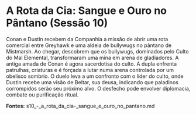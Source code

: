 # A Rota da Cia: Sangue e Ouro no Pântano (Sessão 10)

Conan e Dustin recebem da Companhia a missão de abrir uma rota comercial entre Greyhawk e uma aldeia de bullywugs no pântano de Mistmarsh. Ao chegar, descobrem que os bullywugs, dominados pelo Culto do Mal Elemental, transformaram uma mina em arena de gladiadores. A antiga amada de Conan é agora sacerdotisa do culto. A dupla enfrenta patrulhas, criaturas e é forçada a lutar numa arena controlada por um obelisco sombrio. O duelo leva a um confronto com o líder do culto, onde Dustin recebe uma visão de Beltar, sua deusa, indicando que paladinos corrompidos serão seu próximo alvo. O desfecho pode envolver diplomacia, combate ou purificação ritual.

**Fontes:** s10_-_a_rota_da_cia-_sangue_e_ouro_no_pantano.md
